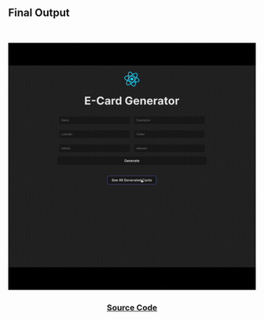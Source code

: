 ## Final Output
<br>

![Jio Network blocking the view? Network switch reveals the magic!](./src/assets/card.gif)

<h3 align="center">

[Source Code](./src/components/Card.jsx)

<h3>